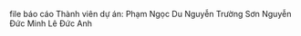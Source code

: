 file báo cáo
Thành viên dự án: 	Phạm Ngọc Du
					Nguyễn Trường Sơn
					Nguyễn Đức Minh
					Lê Đức Anh